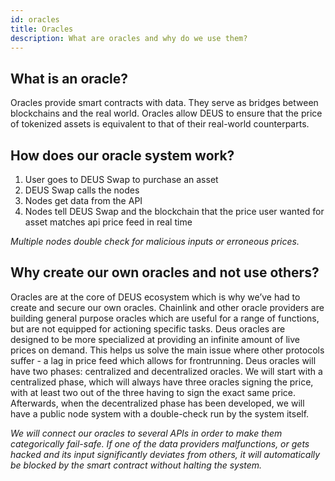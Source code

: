 ```yaml
---
id: oracles
title: Oracles
description: What are oracles and why do we use them?
---
```



## What is an oracle?

Oracles provide smart contracts with data. They serve as bridges between blockchains and the real world. Oracles allow DEUS to ensure that the price of tokenized assets is equivalent to that of their real-world counterparts.

## How does our oracle system work?

1. User goes to DEUS Swap to purchase an asset
2. DEUS Swap calls the nodes
3. Nodes get data from the API
4. Nodes tell DEUS Swap and the blockchain that the price user wanted for asset matches api price feed in real time

*Multiple nodes double check for malicious inputs or erroneous prices.*


## Why create our own oracles and not use others?

Oracles are at the core of DEUS ecosystem which is why we’ve had to create and secure our own oracles. Chainlink and other oracle providers are building general purpose oracles which are useful for a range of functions, but are not equipped for actioning specific tasks. Deus oracles are designed to be more specialized at providing an infinite amount of live prices on demand. This helps us solve the main issue where other protocols suffer - a lag in price feed which allows for frontrunning. Deus oracles will have two phases: centralized and decentralized oracles. We will start with a centralized phase, which will always have three oracles signing the price, with at least two out of the three having to sign the exact same price. Afterwards, when the decentralized phase has been developed, we will have a public node system with a double-check run by the system itself.


*We will connect our oracles to several APIs in order to make them categorically fail-safe. 
If one of the data providers malfunctions, or gets hacked and its input significantly deviates from others, it will automatically be blocked by the smart contract without halting the system.*
